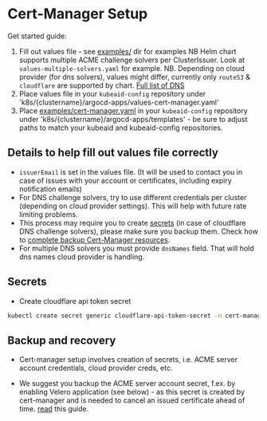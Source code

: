 # Cert-Manager Setup

Get started guide:

1. Fill out values file -  see [examples/](examples/) dir for examples NB
Helm chart supports multiple ACME challenge solvers per ClusterIssuer.
Look at `values-multiple-solvers.yaml` for example.
NB. Depending on cloud provider (for dns solvers), values might differ,
currently only `route53` & `cloudflare` are supported by chart.
[Full list of DNS](https://cert-manager.io/docs/configuration/acme/dns01/)
2. Place values file in your `kubeaid-config` repository under 'k8s/{clustername}/argocd-apps/values-cert-manager.yaml'
3. Place [examples/cert-manager.yaml](examples/cert-manager.yaml)
in your `kubeaid-config` repository under 'k8s/{clustername}/argocd-apps/templates' -
be sure to adjust paths to match your kubeaid and kubeaid-config repositories.

## Details to help fill out values file correctly

- `issuerEmail` is set in the values file.
(It will be used to contact you in case of issues with your account
or certificates, including expiry notification emails)
- For DNS challenge solvers, try to use different credentials per cluster (depending on cloud provider settings).
This will help with future rate limiting problems.
- This process may require you to create
[secrets](https://kubernetes.io/docs/tasks/configmap-secret/managing-secret-using-kubectl/)
(in case of cloudflare DNS challenge solvers),
please make sure you backup them.
Check how to [complete backup Cert-Manager resources](https://cert-manager.io/docs/tutorials/backup/).
- For multiple DNS solvers you must provide `dnsNames` field. That will hold dns names cloud provider is handling.

## Secrets

- Create cloudflare api token secret

```sh
kubectl create secret generic cloudflare-api-token-secret -n cert-manager --dry-run=client --from-literal=api-token=1234567890123 -o yaml | kubeseal --controller-name sealed-secrets --controller-namespace system -o yaml - > cloudflare-api-token-secret.yaml
```

## Backup and recovery

- Cert-manager setup involves creation of secrets, i.e. ACME server account credentials, cloud provider creds, etc.
<!-- markdownlint-disable -->
- We suggest you backup the ACME server account secret, f.ex. by enabling Velero application (see below) - as this secret is created by cert-manager and is needed to cancel an issued certificate ahead of time.
[read](../sealed-secrets/README.md#how-to-backup-and-restore-sealed-secrets)
this guide.
<!-- markdownlint-enable -->
